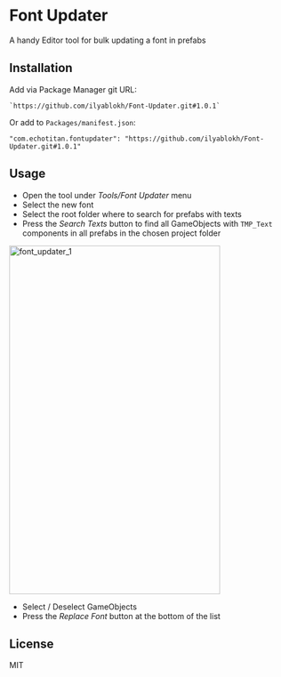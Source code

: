 # Font Updater

A handy Editor tool for bulk updating a font in prefabs

## Installation

Add via Package Manager git URL:
```
`https://github.com/ilyablokh/Font-Updater.git#1.0.1`
```

Or add to `Packages/manifest.json`:
```
"com.echotitan.fontupdater": "https://github.com/ilyablokh/Font-Updater.git#1.0.1"
```


## Usage
- Open the tool under *Tools/Font Updater* menu
- Select the new font
- Select the root folder where to search for prefabs with texts
- Press the *Search Texts* button to find all GameObjects with `TMP_Text` components in all prefabs in the chosen project folder

<img width="379" height="627" alt="font_updater_1" src="https://github.com/user-attachments/assets/5e5a01b9-6e93-4645-9ed7-f2d25962e5cf" />

- Select / Deselect GameObjects
- Press the *Replace Font* button at the bottom of the list
  
## License
MIT
